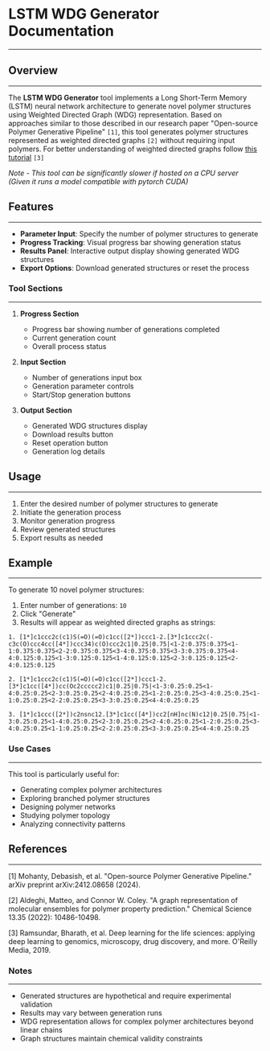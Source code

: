 # LSTM WDG Generator Documentation
---

## Overview
---

The **LSTM WDG Generator** tool implements a Long Short-Term Memory (LSTM) neural network architecture to generate novel polymer structures using Weighted Directed Graph (WDG) representation. Based on approaches similar to those described in our research paper "Open-source Polymer Generative Pipeline" `[1]`, this tool generates polymer structures represented as weighted directed graphs `[2]` without requiring input polymers.
For better understanding of weighted directed graphs follow [this tutorial](https://deepchem.io/tutorials/understanding-weighted-directed-graphs-for-polymer-implimentations/) `[3]`

*Note - This tool can be significantly slower if hosted on a CPU server (Given it runs a model compatible with pytorch CUDA)*

## Features
---
- **Parameter Input**: Specify the number of polymer structures to generate
- **Progress Tracking**: Visual progress bar showing generation status
- **Results Panel**: Interactive output display showing generated WDG structures
- **Export Options**: Download generated structures or reset the process

### Tool Sections
---
1. **Progress Section**
   - Progress bar showing number of generations completed
   - Current generation count
   - Overall process status

2. **Input Section**
   - Number of generations input box
   - Generation parameter controls
   - Start/Stop generation buttons

3. **Output Section**
   - Generated WDG structures display
   - Download results button
   - Reset operation button
   - Generation log details

## Usage
---
1. Enter the desired number of polymer structures to generate
2. Initiate the generation process
3. Monitor generation progress
4. Review generated structures
5. Export results as needed

## Example
---
To generate 10 novel polymer structures:

1. Enter number of generations: `10`
2. Click "Generate"
3. Results will appear as weighted directed graphs as strings:
```
1. [1*]c1ccc2c(c1)S(=O)(=O)c1cc([2*])ccc1-2.[3*]c1ccc2c(-c3c(O)ccc4cc([4*])ccc34)c(O)ccc2c1|0.25|0.75|<1-2:0.375:0.375<1-1:0.375:0.375<2-2:0.375:0.375<3-4:0.375:0.375<3-3:0.375:0.375<4-4:0.125:0.125<1-3:0.125:0.125<1-4:0.125:0.125<2-3:0.125:0.125<2-4:0.125:0.125

2. [1*]c1ccc2c(c1)S(=O)(=O)c1cc([2*])ccc1-2.[3*]c1cc([4*])cc(Oc2ccccc2)c1|0.25|0.75|<1-3:0.25:0.25<1-4:0.25:0.25<2-3:0.25:0.25<2-4:0.25:0.25<1-2:0.25:0.25<3-4:0.25:0.25<1-1:0.25:0.25<2-2:0.25:0.25<3-3:0.25:0.25<4-4:0.25:0.25

3. [1*]c1ccc([2*])c2nsnc12.[3*]c1cc([4*])cc2[nH]nc(N)c12|0.25|0.75|<1-3:0.25:0.25<1-4:0.25:0.25<2-3:0.25:0.25<2-4:0.25:0.25<1-2:0.25:0.25<3-4:0.25:0.25<1-1:0.25:0.25<2-2:0.25:0.25<3-3:0.25:0.25<4-4:0.25:0.25
```

### Use Cases
---
This tool is particularly useful for:
- Generating complex polymer architectures
- Exploring branched polymer structures
- Designing polymer networks
- Studying polymer topology
- Analyzing connectivity patterns

## References
---
[1] Mohanty, Debasish, et al. "Open-source Polymer Generative Pipeline." arXiv preprint arXiv:2412.08658 (2024).

[2] Aldeghi, Matteo, and Connor W. Coley. "A graph representation of molecular ensembles for polymer property prediction." Chemical Science 13.35 (2022): 10486-10498.

[3] Ramsundar, Bharath, et al. Deep learning for the life sciences: applying deep learning to genomics, microscopy, drug discovery, and more. O'Reilly Media, 2019.

### Notes
---
- Generated structures are hypothetical and require experimental validation
- Results may vary between generation runs
- WDG representation allows for complex polymer architectures beyond linear chains
- Graph structures maintain chemical validity constraints